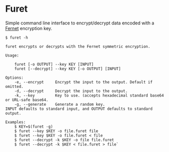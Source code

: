 # Furet

Simple command line interface to encrypt/decrypt data encoded with a
[Fernet](https://github.com/fernet/spec/) encryption key.


```
$ furet -h

furet encrypts or decrypts with the Fernet symmetric encryption.

Usage:
 
    furet [-o OUTPUT] --key KEY [INPUT]
    furet [--decrypt] --key KEY [-o OUTPUT] [INPUT]

Options:
    -e, --encrypt     Encrypt the input to the output. Default if omitted.
    -d, --decrypt     Decrypt the input to the output.
    -k, --key         Key to use. (accepts hexadecimal standard base64 or URL-safe base64.
    -g, --generate    Generate a random key.
INPUT defaults to standard input, and OUTPUT defaults to standard output.

Examples:
    $ KEY=$(furet -g)
    $ furet --key $KEY -o file.furet file
    $ furet --key $KEY -o file.furet < file
    $ furet --decrypt -k $KEY -o file file.furet	
    $ furet --decrypt -k $KEY < file.furet > file`
```

